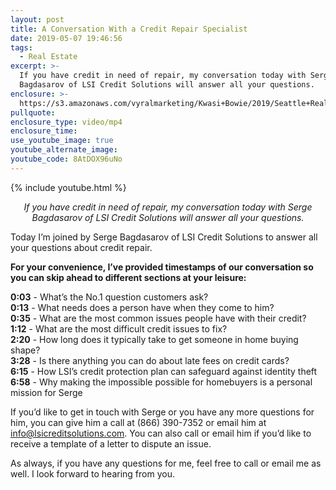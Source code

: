 ```yaml
---
layout: post
title: A Conversation With a Credit Repair Specialist
date: 2019-05-07 19:46:56
tags:
  - Real Estate
excerpt: >-
  If you have credit in need of repair, my conversation today with Serge
  Bagdasarov of LSI Credit Solutions will answer all your questions.
enclosure: >-
  https://s3.amazonaws.com/vyralmarketing/Kwasi+Bowie/2019/Seattle+Real+Estate+Agent-+Business+Sponsorship+-+LSI+Credit+Solutions.mp4
pullquote:
enclosure_type: video/mp4
enclosure_time:
use_youtube_image: true
youtube_alternate_image:
youtube_code: 8AtDOX96uNo
---
```


{% include youtube.html %}

<p style="text-align: center;"><em>If you have credit in need of repair, my conversation today with Serge Bagdasarov of LSI Credit Solutions will answer all your questions.</em></p>

Today I’m joined by Serge Bagdasarov of LSI Credit Solutions to answer all your questions about credit repair.

**For your convenience, I’ve provided timestamps of our conversation so you can skip ahead to different sections at your leisure:&nbsp;**

**0:03** - What’s the No.1 question customers ask?<br>**0:13** - What needs does a person have when they come to him?<br>**0:35** - What are the most common issues people have with their credit?<br>**1:12** - What are the most difficult credit issues to fix?<br>**2:20** - How long does it typically take to get someone in home buying shape?<br>**3:28** - Is there anything you can do about late fees on credit cards?<br>**6:15** - How LSI’s credit protection plan can safeguard against identity theft<br>**6:58** - Why making the impossible possible for homebuyers is a personal mission for Serge

If you’d like to get in touch with Serge or you have any more questions for him, you can give him a call at (866) 390-7352 or email him at [info@lsicreditsolutions.com](mailto:info@lsicreditsolutions.com). You can also call or email him if you’d like to receive a template of a letter to dispute an issue.

As always, if you have any questions for me, feel free to call or email me as well. I look forward to hearing from you.&nbsp;<br>&nbsp;